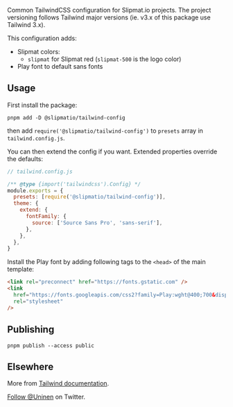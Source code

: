 Common TailwindCSS configuration for Slipmat.io projects. The project versioning follows Tailwind major versions (ie. v3.x of this package use Tailwind 3.x).

This configuration adds:

- Slipmat colors:
  - `slipmat` for Slipmat red (`slipmat-500` is the logo color)
- Play font to default sans fonts

## Usage

First install the package:

```
pnpm add -D @slipmatio/tailwind-config
```

then add `require('@slipmatio/tailwind-config')` to `presets` array in `tailwind.config.js`.

You can then extend the config if you want. Extended properties override the defaults:

```js
// tailwind.config.js

/** @type {import('tailwindcss').Config} */
module.exports = {
  presets: [require('@slipmatio/tailwind-config')],
  theme: {
    extend: {
      fontFamily: {
        source: ['Source Sans Pro', 'sans-serif'],
      },
    },
  },
}
```

Install the Play font by adding following tags to the `<head>` of the main template:

```html
<link rel="preconnect" href="https://fonts.gstatic.com" />
<link
  href="https://fonts.googleapis.com/css2?family=Play:wght@400;700&display=swap"
  rel="stylesheet"
/>
```

## Publishing

`pnpm publish --access public`

## Elsewhere

More from [Tailwind documentation](https://tailwindcss.com/docs/).

[Follow @Uninen](https://twitter.com/uninen) on Twitter.
